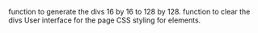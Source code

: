 function to generate the divs 16 by 16 to 128 by 128.
function to clear the divs
User interface for the page
CSS styling for elements.
